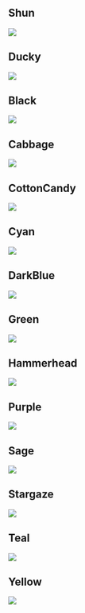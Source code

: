 ## Shun

<img src="Shun.png"/>

## Ducky

<img src="Ducky.png"/>

## Black

<img src="Black.png"/>

## Cabbage

<img src="Cabbage.png"/>

## CottonCandy

<img src="CottonCandy.png"/>

## Cyan

<img src="Cyan.png"/>

## DarkBlue

<img src="DarkBlue.png"/>

## Green

<img src="Green.png"/>

## Hammerhead

<img src="Hammerhead.png"/>

## Purple

<img src="Purple.png"/>

## Sage

<img src="Sage.png"/>

## Stargaze

<img src="Stargaze.png"/>

## Teal

<img src="Teal.png"/>

## Yellow

<img src="Yellow.png"/>
